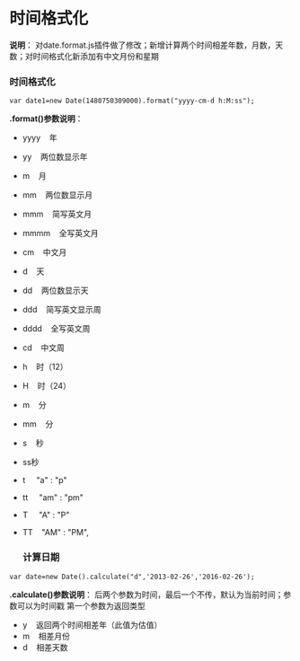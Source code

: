 # 时间格式化
**说明**：
对date.format.js插件做了修改；新增计算两个时间相差年数，月数，天数；对时间格式化新添加有中文月份和星期

 ###  时间格式化
 ```
 var date1=new Date(1480750309000).format("yyyy-cm-d h:M:ss");
 ```
 **.format()参数说明**：
- yyyy&nbsp;&nbsp;&nbsp;&nbsp;年
- yy&nbsp;&nbsp;&nbsp;&nbsp;两位数显示年
- m&nbsp;&nbsp;&nbsp;&nbsp;月
- mm&nbsp;&nbsp;&nbsp;&nbsp;两位数显示月
- mmm&nbsp;&nbsp;&nbsp;&nbsp;简写英文月
- mmmm&nbsp;&nbsp;&nbsp;&nbsp;全写英文月
- cm&nbsp;&nbsp;&nbsp;&nbsp;中文月
- d&nbsp;&nbsp;&nbsp;&nbsp;天
- dd&nbsp;&nbsp;&nbsp;&nbsp;两位数显示天
- ddd&nbsp;&nbsp;&nbsp;&nbsp;简写英文显示周
- dddd&nbsp;&nbsp;&nbsp;&nbsp;全写英文周
- cd&nbsp;&nbsp;&nbsp;&nbsp;中文周
- h&nbsp;&nbsp;&nbsp;&nbsp;时（12）
- H&nbsp;&nbsp;&nbsp;&nbsp;时（24）
- m&nbsp;&nbsp;&nbsp;&nbsp;分
- mm&nbsp;&nbsp;&nbsp;&nbsp;分
- s&nbsp;&nbsp;&nbsp;&nbsp;秒
- ss秒
- t &nbsp;&nbsp;&nbsp;&nbsp;"a"  : "p"
- tt &nbsp;&nbsp;&nbsp;&nbsp;"am" : "pm"
- T &nbsp;&nbsp;&nbsp;&nbsp;"A"  : "P"
- TT&nbsp;&nbsp;&nbsp;&nbsp;"AM" : "PM",

  ### 计算日期
  
```
var date=new Date().calculate("d",'2013-02-26','2016-02-26');
```
 **.calculate()参数说明**：
后两个参数为时间，最后一个不传，默认为当前时间；参数可以为时间戳
第一个参数为返回类型
- y&nbsp;&nbsp;&nbsp;&nbsp;返回两个时间相差年（此值为估值）
- m&nbsp;&nbsp;&nbsp;&nbsp;相差月份
- d&nbsp;&nbsp;&nbsp;&nbsp;相差天数
